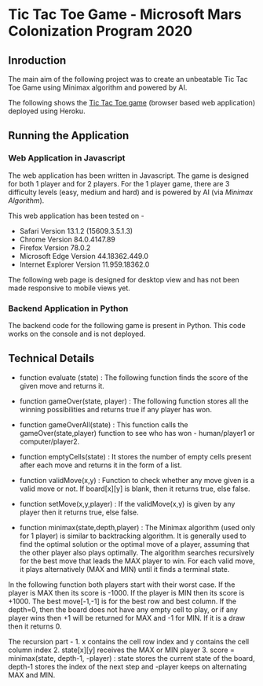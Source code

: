# Tic Tac Toe Game - Microsoft Mars Colonization Program 2020

## Inroduction
The main aim of the following project was to create an unbeatable Tic Tac Toe Game using Minimax algorithm and powered by AI.  

The following shows the [Tic Tac Toe game](https://tictactoe-juhi.herokuapp.com/index.html) (browser based web application) deployed using Heroku.


## Running the Application
### Web Application in Javascript
The web application has been written in Javascript. The game is designed for both 1 player and for 2 players. For the 1 player game, there are 3 difficulty levels (easy, medium and hard) and is powered by AI (via *Minimax Algorithm*).

This web application has been tested on - 
* Safari Version 13.1.2 (15609.3.5.1.3)
* Chrome Version 84.0.4147.89
* Firefox Version 78.0.2
* Microsoft Edge Version 44.18362.449.0
* Internet Explorer Version 11.959.18362.0

The following web page is designed for desktop view and has not been made responsive to mobile views yet.


### Backend Application in Python
The backend code for the following game is present in Python. This code works on the console and is not deployed. 


## Technical Details
* function evaluate (state) : The following function finds the score of the given move and returns it. 

* function gameOver(state, player) : The following function stores all the winning possibilities and returns true if any player has won.

* function gameOverAll(state) : This function calls the gameOver(state,player) function to see who has won - human/player1 or computer/player2.

* function emptyCells(state) : It stores the number of empty cells present after each move and returns it in the form of a list.

* function validMove(x,y) : Function to check whether any move given is a valid move or not. If board[x][y] is blank, then it returns true, else false.

* function setMove(x,y,player) : If the validMove(x,y) is given by any player then it returns true, else false.

* function minimax(state,depth,player) : The Minimax algorithm (used only for 1 player) is similar to backtracking algorithm. It is generally used to find the optimal solution or the optimal move of a player, assuming that the other player also plays optimally. The algorithm searches recursively  for the best move that leads the MAX player to win. For each valid move, it plays alternatively (MAX and MIN) until it finds a terminal state.

In the following function both players start with their worst case. If the player is MAX then its score is -1000. If the player is MIN then its score is +1000. The best move[-1,-1] is for the best row and best column. If the depth=0, then the board does not have any empty cell to play, or if any player wins then +1 will be returned for MAX and -1 for MIN. If it is a draw then it returns 0.

The recursion part - 
    1. x contains the cell row index and y contains the cell column index
    2. state[x][y] receives the MAX or MIN player
    3. score = minimax(state, depth-1, -player) : state stores the current state of the board, depth-1 stores the index of the next step and -player keeps on             alternating MAX and MIN.
